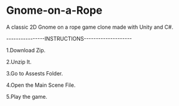 # Gnome-on-a-Rope
A classic 2D Gnome on a rope game clone made with Unity and C#.

----------------INSTRUCTIONS--------------------

1.Download Zip.

2.Unzip It.

3.Go to Assests Folder.

4.Open the Main Scene File.

5.Play the game.



